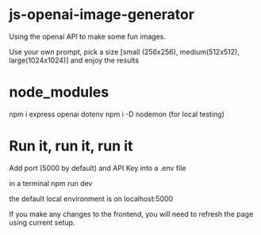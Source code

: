 # js-openai-image-generator

Using the openai API to make some fun images.

Use your own prompt, pick a size [small (256x256), medium(512x512), large(1024x1024)] and enjoy the results

# node_modules

npm i express openai dotenv
npm i -D nodemon (for local testing)

# Run it, run it, run it

Add port (5000 by default) and API Key into a .env file

in a terminal
npm run dev

the default local environment is on
localhost:5000

If you make any changes to the frontend, you will need to refresh the page using current setup.
